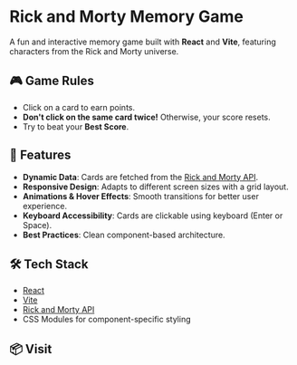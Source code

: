 # Rick and Morty Memory Game

A fun and interactive memory game built with **React** and **Vite**, featuring characters from the Rick and Morty universe.

## 🎮 Game Rules
- Click on a card to earn points.
- **Don't click on the same card twice!** Otherwise, your score resets.
- Try to beat your **Best Score**.

## 🚀 Features
- **Dynamic Data**: Cards are fetched from the [Rick and Morty API](https://rickandmortyapi.com/).
- **Responsive Design**: Adapts to different screen sizes with a grid layout.
- **Animations & Hover Effects**: Smooth transitions for better user experience.
- **Keyboard Accessibility**: Cards are clickable using keyboard (Enter or Space).
- **Best Practices**: Clean component-based architecture.

## 🛠️ Tech Stack
- [React](https://reactjs.org/)
- [Vite](https://vitejs.dev/)
- [Rick and Morty API](https://rickandmortyapi.com/)
- CSS Modules for component-specific styling

## 📦 Visit



